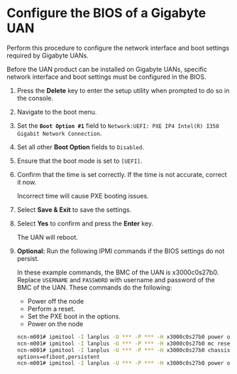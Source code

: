 # Configure the BIOS of a Gigabyte UAN

Perform this procedure to configure the network interface and boot settings required by Gigabyte UANs.

Before the UAN product can be installed on Gigabyte UANs, specific network interface and boot settings must be configured in the BIOS.

1. Press the **Delete** key to enter the setup utility when prompted to do so in the console.

2. Navigate to the boot menu.

3. Set the **`Boot Option #1`** field to `Network:UEFI: PXE IP4 Intel(R) I350 Gigabit Network Connection`.

4. Set all other **Boot Option** fields to `Disabled`.

5. Ensure that the boot mode is set to `[UEFI]`.

6. Confirm that the time is set correctly. If the time is not accurate, correct it now.

   Incorrect time will cause PXE booting issues.

7. Select **Save & Exit** to save the settings.

8. Select **Yes** to confirm and press the **Enter** key.

    The UAN will reboot.

9. **Optional:** Run the following IPMI commands if the BIOS settings do not persist.

    In these example commands, the BMC of the UAN is x3000c0s27b0. Replace `USERNAME` and `PASSWORD` with username and password of the BMC of the UAN. These commands do the following:

    - Power off the node
    - Perform a reset.
    - Set the PXE boot in the options.
    - Power on the node

    ```bash
    ncn-m001# ipmitool -I lanplus -U *** -P *** -H x3000c0s27b0 power off
    ncn-m001# ipmitool -I lanplus -U *** -P *** -H x3000c0s27b0 mc reset cold
    ncn-m001# ipmitool -I lanplus -U *** -P *** -H x3000c0s27b0 chassis bootdev pxe \
    options=efiboot,persistent
    ncn-m001# ipmitool -I lanplus -U *** -P *** -H x3000c0s27b0 power on
    ```
